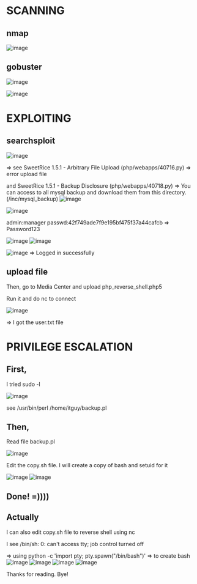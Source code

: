 # SCANNING
## nmap

![image](https://github.com/nguyenngocdung18/tryhackme/assets/134156226/08a5186e-9b8b-43b5-a0b4-0d5e3b64f747)
## gobuster
![image](https://github.com/nguyenngocdung18/tryhackme/assets/134156226/393401f9-3a0c-435b-987c-f5a2fcd39441)

![image](https://github.com/nguyenngocdung18/tryhackme/assets/134156226/fe35d6f1-438c-4835-a861-1e89221709ce)

# EXPLOITING
## searchsploit
![image](https://github.com/nguyenngocdung18/tryhackme/assets/134156226/df62822d-bc1b-4592-ae9c-202a4545ce47)

=> see SweetRice 1.5.1 - Arbitrary File Upload (php/webapps/40716.py) => error upload file

   and SweetRice 1.5.1 - Backup Disclosure     (php/webapps/40718.py) => You can access to all mysql backup and download them from this directory.
                                                                         (/inc/mysql_backup)
![image](https://github.com/nguyenngocdung18/tryhackme/assets/134156226/d5d714bd-73a3-474e-8ead-453c384a1549)


![image](https://github.com/nguyenngocdung18/tryhackme/assets/134156226/8176b5b2-0464-4f3c-9129-d2fc6f5bd824)

admin:manager
passwd:42f749ade7f9e195bf475f37a44cafcb => Password123

![image](https://github.com/nguyenngocdung18/tryhackme/assets/134156226/f394dd58-7754-4de6-bae5-29c061269551)
![image](https://github.com/nguyenngocdung18/tryhackme/assets/134156226/9858146b-2b5f-4f6e-8bf7-5c1f6b44083f)

![image](https://github.com/nguyenngocdung18/tryhackme/assets/134156226/05bbeda5-a1ba-4ce0-8a26-9fbf0608d602)
=> Logged in successfully
## upload file
Then, go to Media Center and upload php_reverse_shell.php5

Run it and do nc to connect

![image](https://github.com/nguyenngocdung18/tryhackme/assets/134156226/b09b2855-e8f8-4117-bd79-512f0de5859b)

=> I got the user.txt file
# PRIVILEGE ESCALATION
## First,
I tried sudo -l 

![image](https://github.com/nguyenngocdung18/tryhackme/assets/134156226/d10f1e2f-64c1-4ab8-b63e-55dcc506b70a)

see /usr/bin/perl /home/itguy/backup.pl
## Then,
Read file backup.pl

![image](https://github.com/nguyenngocdung18/tryhackme/assets/134156226/7aa79a23-6a74-45a3-b194-dd27b2a97a48)

Edit the copy.sh file.  I will create a copy of bash and setuid for it 

![image](https://github.com/nguyenngocdung18/tryhackme/assets/134156226/c8a037c6-5c41-477e-a0ed-04b18f3a8632)
![image](https://github.com/nguyenngocdung18/tryhackme/assets/134156226/f616d93c-b4e3-458e-b2a3-74952f8219f6)
## Done! =))))
## Actually 
I can also edit copy.sh file to reverse shell using nc 

I see /bin/sh: 0: can't access tty; job control turned off

=> using python -c 'import pty; pty.spawn("/bin/bash")' => to create bash 
![image](https://github.com/nguyenngocdung18/tryhackme/assets/134156226/c0670b92-cfa0-4edd-9b95-97f410a9a06c)
![image](https://github.com/nguyenngocdung18/tryhackme/assets/134156226/a5ab3545-c9f9-4364-86b1-9645f788c7ee)
![image](https://github.com/nguyenngocdung18/tryhackme/assets/134156226/b25b03b0-3b96-4b43-aa24-1a6164c8b9f0)
![image](https://github.com/nguyenngocdung18/tryhackme/assets/134156226/3b0c9284-c213-4310-9cc6-d3f339f2c2cc)


Thanks for reading. Bye!
